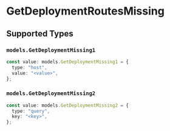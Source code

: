 # GetDeploymentRoutesMissing


## Supported Types

### `models.GetDeploymentMissing1`

```typescript
const value: models.GetDeploymentMissing1 = {
  type: "host",
  value: "<value>",
};
```

### `models.GetDeploymentMissing2`

```typescript
const value: models.GetDeploymentMissing2 = {
  type: "query",
  key: "<key>",
};
```

